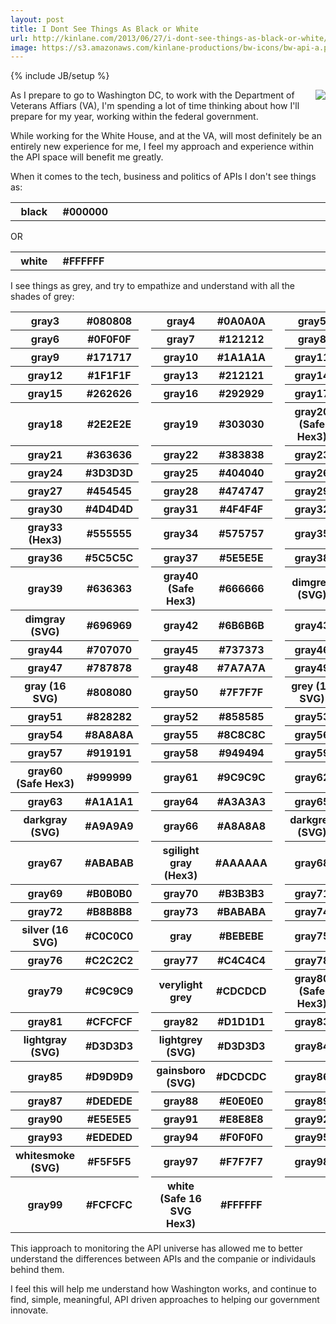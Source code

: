 ```yaml
---
layout: post
title: I Dont See Things As Black or White
url: http://kinlane.com/2013/06/27/i-dont-see-things-as-black-or-white/
image: https://s3.amazonaws.com/kinlane-productions/bw-icons/bw-api-a.png
---
```

{% include JB/setup %}
<p>
     <img src="https://s3.amazonaws.com/kinlane-productions/pif/pif-smaller.jpg"  align="right" />
</p>
<p>
     As I prepare to go to Washington DC, to work with the Department of Veterans Affiars (VA), I'm spending a lot of time thinking about how I'll prepare for my year, working within the federal government.  
</p>
<p>
     While working for the White House, and at the VA, will most definitely be an entirely new experience for me, I feel my approach and experience within the API space will benefit me greatly. 
</p>
<p>
     When it comes to the tech, business and politics of APIs I don't see things as:
</p>
<table>
     <tbody>
          <tr>
               <th width="15%">
                    black
               </th>
               <th width="5%">
                    #000000
               </th>
               <td>
                     
               </td>
          </tr>
     </tbody>
</table>
<p>
     OR
</p>
<table>
     <tbody>
          <tr>
               <th width="15%">
                    white
               </th>
               <th width="5%">
                    #FFFFFF
               </th>
               <td>
                     
               </td>
          </tr>
     </tbody>
</table>
<p>
     I see things as grey, and try to empathize and understand with all the shades of grey:
</p>
<table>
     <tbody>
          <tr>
               <th>
                    gray3
               </th>
               <th>
                    #080808
               </th>
               <td>
                     
               </td>
               <th>
                    gray4
               </th>
               <th>
                    #0A0A0A
               </th>
               <td>
                     
               </td>
               <th>
                    gray5
               </th>
               <th>
                    #0D0D0D
               </th>
               <td>
                     
               </td>
          </tr>
          <tr>
               <th>
                    gray6
               </th>
               <th>
                    #0F0F0F
               </th>
               <td>
                     
               </td>
               <th>
                    gray7
               </th>
               <th>
                    #121212
               </th>
               <td class="c9">
                     
               </td>
               <th>
                    gray8
               </th>
               <th>
                    #141414
               </th>
               <td class="c10">
                     
               </td>
          </tr>
          <tr>
               <th>
                    gray9
               </th>
               <th>
                    #171717
               </th>
               <td class="c11">
                     
               </td>
               <th>
                    gray10
               </th>
               <th>
                    #1A1A1A
               </th>
               <td class="c12">
                     
               </td>
               <th>
                    gray11
               </th>
               <th>
                    #1C1C1C
               </th>
               <td class="c13">
                     
               </td>
          </tr>
          <tr>
               <th>
                    gray12
               </th>
               <th>
                    #1F1F1F
               </th>
               <td class="c14">
                     
               </td>
               <th>
                    gray13
               </th>
               <th>
                    #212121
               </th>
               <td class="c15">
                     
               </td>
               <th>
                    gray14
               </th>
               <th>
                    #242424
               </th>
               <td class="c16">
                     
               </td>
          </tr>
          <tr>
               <th>
                    gray15
               </th>
               <th>
                    #262626
               </th>
               <td class="c17">
                     
               </td>
               <th>
                    gray16
               </th>
               <th>
                    #292929
               </th>
               <td class="c18">
                     
               </td>
               <th>
                    gray17
               </th>
               <th>
                    #2B2B2B
               </th>
               <td class="c19">
                     
               </td>
          </tr>
          <tr>
               <th>
                    gray18
               </th>
               <th>
                    #2E2E2E
               </th>
               <td class="c20">
                     
               </td>
               <th>
                    gray19
               </th>
               <th>
                    #303030
               </th>
               <td class="c21">
                     
               </td>
               <th>
                    gray20 (Safe Hex3)
               </th>
               <th>
                    #333333
               </th>
               <td class="c22">
                     
               </td>
          </tr>
          <tr>
               <th>
                    gray21
               </th>
               <th>
                    #363636
               </th>
               <td class="c23">
                     
               </td>
               <th>
                    gray22
               </th>
               <th>
                    #383838
               </th>
               <td class="c24">
                     
               </td>
               <th>
                    gray23
               </th>
               <th>
                    #3B3B3B
               </th>
               <td class="c25">
                     
               </td>
          </tr>
          <tr>
               <th>
                    gray24
               </th>
               <th>
                    #3D3D3D
               </th>
               <td class="c26">
                     
               </td>
               <th>
                    gray25
               </th>
               <th>
                    #404040
               </th>
               <td class="c27">
                     
               </td>
               <th>
                    gray26
               </th>
               <th>
                    #424242
               </th>
               <td class="c28">
                     
               </td>
          </tr>
          <tr>
               <th>
                    gray27
               </th>
               <th>
                    #454545
               </th>
               <td class="c29">
                     
               </td>
               <th>
                    gray28
               </th>
               <th>
                    #474747
               </th>
               <td class="c30">
                     
               </td>
               <th>
                    gray29
               </th>
               <th>
                    #4A4A4A
               </th>
               <td class="c31">
                     
               </td>
          </tr>
          <tr>
               <th>
                    gray30
               </th>
               <th>
                    #4D4D4D
               </th>
               <td class="c32">
                     
               </td>
               <th>
                    gray31
               </th>
               <th>
                    #4F4F4F
               </th>
               <td class="c33">
                     
               </td>
               <th>
                    gray32
               </th>
               <th>
                    #525252
               </th>
               <td class="c34">
                     
               </td>
          </tr>
          <tr>
               <th>
                    gray33 (Hex3)
               </th>
               <th>
                    #555555
               </th>
               <td class="c35">
                     
               </td>
               <th>
                    gray34
               </th>
               <th>
                    #575757
               </th>
               <td class="c36">
                     
               </td>
               <th>
                    gray35
               </th>
               <th>
                    #595959
               </th>
               <td class="c37">
                     
               </td>
          </tr>
          <tr>
               <th>
                    gray36
               </th>
               <th>
                    #5C5C5C
               </th>
               <td class="c38">
                     
               </td>
               <th>
                    gray37
               </th>
               <th>
                    #5E5E5E
               </th>
               <td class="c39">
                     
               </td>
               <th>
                    gray38
               </th>
               <th>
                    #616161
               </th>
               <td class="c40">
                     
               </td>
          </tr>
          <tr>
               <th>
                    gray39
               </th>
               <th>
                    #636363
               </th>
               <td class="c41">
                     
               </td>
               <th>
                    gray40 (Safe Hex3)
               </th>
               <th>
                    #666666
               </th>
               <td class="c42">
                     
               </td>
               <th>
                    dimgrey (SVG)
               </th>
               <th>
                    #696969
               </th>
               <td class="c43">
                     
               </td>
          </tr>
          <tr>
               <th>
                    dimgray (SVG)
               </th>
               <th>
                    #696969
               </th>
               <td class="c43">
                     
               </td>
               <th>
                    gray42
               </th>
               <th>
                    #6B6B6B
               </th>
               <td class="c44">
                     
               </td>
               <th>
                    gray43
               </th>
               <th>
                    #6E6E6E
               </th>
               <td class="c45">
                     
               </td>
          </tr>
          <tr>
               <th>
                    gray44
               </th>
               <th>
                    #707070
               </th>
               <td class="c46">
                     
               </td>
               <th>
                    gray45
               </th>
               <th>
                    #737373
               </th>
               <td class="c47">
                     
               </td>
               <th>
                    gray46
               </th>
               <th>
                    #757575
               </th>
               <td class="c48">
                     
               </td>
          </tr>
          <tr>
               <th>
                    gray47
               </th>
               <th>
                    #787878
               </th>
               <td class="c49">
                     
               </td>
               <th>
                    gray48
               </th>
               <th>
                    #7A7A7A
               </th>
               <td class="c50">
                     
               </td>
               <th>
                    gray49
               </th>
               <th>
                    #7D7D7D
               </th>
               <td class="c51">
                     
               </td>
          </tr>
          <tr>
               <th>
                    gray (16 SVG)
               </th>
               <th>
                    #808080
               </th>
               <td class="c52">
                     
               </td>
               <th>
                    gray50
               </th>
               <th>
                    #7F7F7F
               </th>
               <td class="c53">
                     
               </td>
               <th>
                    grey (16 SVG)
               </th>
               <th>
                    #808080
               </th>
               <td class="c52">
                     
               </td>
          </tr>
          <tr>
               <th>
                    gray51
               </th>
               <th>
                    #828282
               </th>
               <td class="c54">
                     
               </td>
               <th>
                    gray52
               </th>
               <th>
                    #858585
               </th>
               <td class="c55">
                     
               </td>
               <th>
                    gray53
               </th>
               <th>
                    #878787
               </th>
               <td class="c56">
                     
               </td>
          </tr>
          <tr>
               <th>
                    gray54
               </th>
               <th>
                    #8A8A8A
               </th>
               <td class="c57">
                     
               </td>
               <th>
                    gray55
               </th>
               <th>
                    #8C8C8C
               </th>
               <td class="c58">
                     
               </td>
               <th>
                    gray56
               </th>
               <th>
                    #8F8F8F
               </th>
               <td class="c59">
                     
               </td>
          </tr>
          <tr>
               <th>
                    gray57
               </th>
               <th>
                    #919191
               </th>
               <td class="c60">
                     
               </td>
               <th>
                    gray58
               </th>
               <th>
                    #949494
               </th>
               <td class="c61">
                     
               </td>
               <th>
                    gray59
               </th>
               <th>
                    #969696
               </th>
               <td class="c62">
                     
               </td>
          </tr>
          <tr>
               <th>
                    gray60 (Safe Hex3)
               </th>
               <th>
                    #999999
               </th>
               <td class="c63">
                     
               </td>
               <th>
                    gray61
               </th>
               <th>
                    #9C9C9C
               </th>
               <td class="c64">
                     
               </td>
               <th>
                    gray62
               </th>
               <th>
                    #9E9E9E
               </th>
               <td class="c65">
                     
               </td>
          </tr>
          <tr>
               <th>
                    gray63
               </th>
               <th>
                    #A1A1A1
               </th>
               <td class="c66">
                     
               </td>
               <th>
                    gray64
               </th>
               <th>
                    #A3A3A3
               </th>
               <td class="c67">
                     
               </td>
               <th>
                    gray65
               </th>
               <th>
                    #A6A6A6
               </th>
               <td class="c68">
                     
               </td>
          </tr>
          <tr>
               <th>
                    darkgray (SVG)
               </th>
               <th>
                    #A9A9A9
               </th>
               <td class="c69">
                     
               </td>
               <th>
                    gray66
               </th>
               <th>
                    #A8A8A8
               </th>
               <td class="c70">
                     
               </td>
               <th>
                    darkgrey (SVG)
               </th>
               <th>
                    #A9A9A9
               </th>
               <td class="c69">
                     
               </td>
          </tr>
          <tr>
               <th>
                    gray67
               </th>
               <th>
                    #ABABAB
               </th>
               <td class="c71">
                     
               </td>
               <th>
                    sgilight gray (Hex3)
               </th>
               <th>
                    #AAAAAA
               </th>
               <td class="c72">
                     
               </td>
               <th>
                    gray68
               </th>
               <th>
                    #ADADAD
               </th>
               <td class="c73">
                     
               </td>
          </tr>
          <tr>
               <th>
                    gray69
               </th>
               <th>
                    #B0B0B0
               </th>
               <td class="c74">
                     
               </td>
               <th>
                    gray70
               </th>
               <th>
                    #B3B3B3
               </th>
               <td class="c75">
                     
               </td>
               <th>
                    gray71
               </th>
               <th>
                    #B5B5B5
               </th>
               <td class="c76">
                     
               </td>
          </tr>
          <tr>
               <th>
                    gray72
               </th>
               <th>
                    #B8B8B8
               </th>
               <td class="c77">
                     
               </td>
               <th>
                    gray73
               </th>
               <th>
                    #BABABA
               </th>
               <td class="c78">
                     
               </td>
               <th>
                    gray74
               </th>
               <th>
                    #BDBDBD
               </th>
               <td class="c79">
                     
               </td>
          </tr>
          <tr>
               <th>
                    silver (16 SVG)
               </th>
               <th>
                    #C0C0C0
               </th>
               <td class="c80">
                     
               </td>
               <th>
                    gray
               </th>
               <th>
                    #BEBEBE
               </th>
               <td class="c81">
                     
               </td>
               <th>
                    gray75
               </th>
               <th>
                    #BFBFBF
               </th>
               <td class="c82">
                     
               </td>
          </tr>
          <tr>
               <th>
                    gray76
               </th>
               <th>
                    #C2C2C2
               </th>
               <td class="c83">
                     
               </td>
               <th>
                    gray77
               </th>
               <th>
                    #C4C4C4
               </th>
               <td class="c84">
                     
               </td>
               <th>
                    gray78
               </th>
               <th>
                    #C7C7C7
               </th>
               <td class="c85">
                     
               </td>
          </tr>
          <tr>
               <th>
                    gray79
               </th>
               <th>
                    #C9C9C9
               </th>
               <td class="c86">
                     
               </td>
               <th>
                    verylight grey
               </th>
               <th>
                    #CDCDCD
               </th>
               <td class="c87">
                     
               </td>
               <th>
                    gray80 (Safe Hex3)
               </th>
               <th>
                    #CCCCCC
               </th>
               <td class="c88">
                     
               </td>
          </tr>
          <tr>
               <th>
                    gray81
               </th>
               <th>
                    #CFCFCF
               </th>
               <td class="c89">
                     
               </td>
               <th>
                    gray82
               </th>
               <th>
                    #D1D1D1
               </th>
               <td class="c90">
                     
               </td>
               <th>
                    gray83
               </th>
               <th>
                    #D4D4D4
               </th>
               <td class="c91">
                     
               </td>
          </tr>
          <tr>
               <th>
                    lightgray (SVG)
               </th>
               <th>
                    #D3D3D3
               </th>
               <td class="c92">
                     
               </td>
               <th>
                    lightgrey (SVG)
               </th>
               <th>
                    #D3D3D3
               </th>
               <td class="c92">
                     
               </td>
               <th>
                    gray84
               </th>
               <th>
                    #D6D6D6
               </th>
               <td class="c93">
                     
               </td>
          </tr>
          <tr>
               <th>
                    gray85
               </th>
               <th>
                    #D9D9D9
               </th>
               <td class="c94">
                     
               </td>
               <th>
                    gainsboro (SVG)
               </th>
               <th>
                    #DCDCDC
               </th>
               <td class="c95">
                     
               </td>
               <th>
                    gray86
               </th>
               <th>
                    #DBDBDB
               </th>
               <td class="c96">
                     
               </td>
          </tr>
          <tr>
               <th>
                    gray87
               </th>
               <th>
                    #DEDEDE
               </th>
               <td class="c97">
                     
               </td>
               <th>
                    gray88
               </th>
               <th>
                    #E0E0E0
               </th>
               <td class="c98">
                     
               </td>
               <th>
                    gray89
               </th>
               <th>
                    #E3E3E3
               </th>
               <td class="c99">
                     
               </td>
          </tr>
          <tr>
               <th>
                    gray90
               </th>
               <th>
                    #E5E5E5
               </th>
               <td class="c100">
                     
               </td>
               <th>
                    gray91
               </th>
               <th>
                    #E8E8E8
               </th>
               <td class="c101">
                     
               </td>
               <th>
                    gray92
               </th>
               <th>
                    #EBEBEB
               </th>
               <td class="c102">
                     
               </td>
          </tr>
          <tr>
               <th>
                    gray93
               </th>
               <th>
                    #EDEDED
               </th>
               <td class="c103">
                     
               </td>
               <th>
                    gray94
               </th>
               <th>
                    #F0F0F0
               </th>
               <td class="c104">
                     
               </td>
               <th>
                    gray95
               </th>
               <th>
                    #F2F2F2
               </th>
               <td class="c105">
                     
               </td>
          </tr>
          <tr>
               <th>
                    whitesmoke (SVG)
               </th>
               <th>
                    #F5F5F5
               </th>
               <td class="c106">
                     
               </td>
               <th>
                    gray97
               </th>
               <th>
                    #F7F7F7
               </th>
               <td class="c107">
                     
               </td>
               <th>
                    gray98
               </th>
               <th>
                    #FAFAFA
               </th>
               <td class="c108">
                     
               </td>
          </tr>
          <tr>
               <th>
                    gray99
               </th>
               <th>
                    #FCFCFC
               </th>
               <td class="c109">
                     
               </td>
               <th>
                    white (Safe 16 SVG Hex3)
               </th>
               <th>
                    #FFFFFF
               </th>
               <td>
                     
               </td>
               <th>
                     
               </th>
               <th>
                     
               </th>
          </tr>
     </tbody>
</table>
<p>
     This iapproach to monitoring the API universe has allowed me to better understand the differences between APIs and the companie or individauls behind them.  
</p>
<p>
     I feel this will help me understand how Washington works, and continue to find, simple, meaningful, API driven approaches to helping our government innovate.
</p>